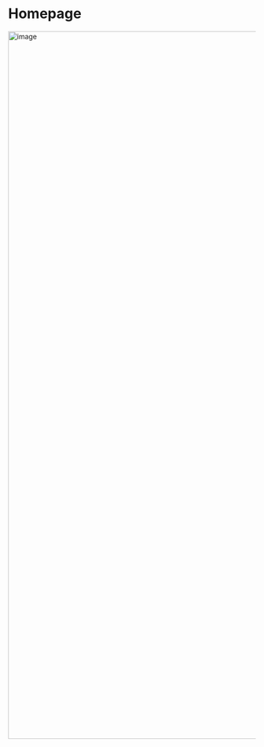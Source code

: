 # Homepage
<img width="1440" alt="image" src="https://user-images.githubusercontent.com/96543706/202868005-6ca655b2-e56b-45df-b3d6-ea1f52c2f82b.png">



